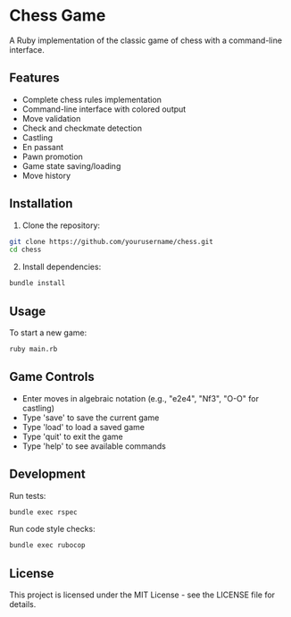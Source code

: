 # Chess Game

A Ruby implementation of the classic game of chess with a command-line interface.

## Features

- Complete chess rules implementation
- Command-line interface with colored output
- Move validation
- Check and checkmate detection
- Castling
- En passant
- Pawn promotion
- Game state saving/loading
- Move history

## Installation

1. Clone the repository:
```bash
git clone https://github.com/yourusername/chess.git
cd chess
```

2. Install dependencies:
```bash
bundle install
```

## Usage

To start a new game:
```bash
ruby main.rb
```

## Game Controls

- Enter moves in algebraic notation (e.g., "e2e4", "Nf3", "O-O" for castling)
- Type 'save' to save the current game
- Type 'load' to load a saved game
- Type 'quit' to exit the game
- Type 'help' to see available commands

## Development

Run tests:
```bash
bundle exec rspec
```

Run code style checks:
```bash
bundle exec rubocop
```

## License

This project is licensed under the MIT License - see the LICENSE file for details.
